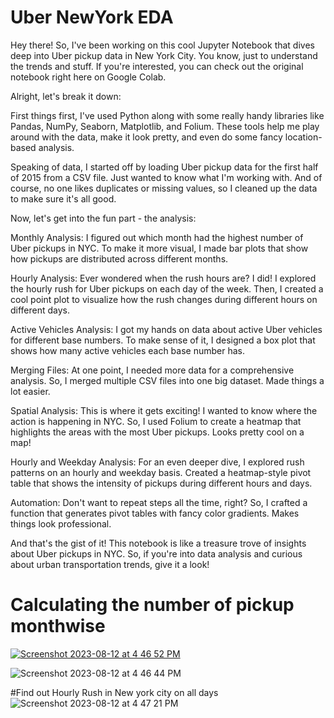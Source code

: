 
# Uber NewYork EDA

Hey there! So, I've been working on this cool Jupyter Notebook that dives deep into Uber pickup data in New York City. You know, just to understand the trends and stuff. If you're interested, you can check out the original notebook right here on Google Colab.

Alright, let's break it down:

First things first, I've used Python along with some really handy libraries like Pandas, NumPy, Seaborn, Matplotlib, and Folium. These tools help me play around with the data, make it look pretty, and even do some fancy location-based analysis.

Speaking of data, I started off by loading Uber pickup data for the first half of 2015 from a CSV file. Just wanted to know what I'm working with. And of course, no one likes duplicates or missing values, so I cleaned up the data to make sure it's all good.

Now, let's get into the fun part - the analysis:

Monthly Analysis: I figured out which month had the highest number of Uber pickups in NYC. To make it more visual, I made bar plots that show how pickups are distributed across different months.



Hourly Analysis: Ever wondered when the rush hours are? I did! I explored the hourly rush for Uber pickups on each day of the week. Then, I created a cool point plot to visualize how the rush changes during different hours on different days.

Active Vehicles Analysis: I got my hands on data about active Uber vehicles for different base numbers. To make sense of it, I designed a box plot that shows how many active vehicles each base number has.

Merging Files: At one point, I needed more data for a comprehensive analysis. So, I merged multiple CSV files into one big dataset. Made things a lot easier.

Spatial Analysis: This is where it gets exciting! I wanted to know where the action is happening in NYC. So, I used Folium to create a heatmap that highlights the areas with the most Uber pickups. Looks pretty cool on a map!

Hourly and Weekday Analysis: For an even deeper dive, I explored rush patterns on an hourly and weekday basis. Created a heatmap-style pivot table that shows the intensity of pickups during different hours and days.

Automation: Don't want to repeat steps all the time, right? So, I crafted a function that generates pivot tables with fancy color gradients. Makes things look professional.

And that's the gist of it! This notebook is like a treasure trove of insights about Uber pickups in NYC. So, if you're into data analysis and curious about urban transportation trends, give it a look!


# Calculating the number of pickup monthwise
[
![Screenshot 2023-08-12 at 4 46 52 PM](https://github.com/UditTiwari/Uber-NewYork-Data-Analysis/assets/48078954/e2055def-f98e-4db1-8f43-7adc93a831b0)
](url)

![Screenshot 2023-08-12 at 4 46 44 PM](https://github.com/UditTiwari/Uber-NewYork-Data-Analysis/assets/48078954/bd4b305a-9570-4c33-9229-ff1b45635bbf)



#Find out Hourly Rush in New york city on all days
![Screenshot 2023-08-12 at 4 47 21 PM](https://github.com/UditTiwari/Uber-NewYork-Data-Analysis/assets/48078954/efdf2398-54b2-49d8-b1d7-76d790134217)






